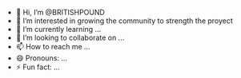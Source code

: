 - 👋 Hi, I’m @BRITISHPOUND
- 👀 I’m interested in growing the community to strength the proyect
- 🌱 I’m currently learning ...
- 💞️ I’m looking to collaborate on ...
- 📫 How to reach me ...
- 😄 Pronouns: ...
- ⚡ Fun fact: ...

<!---
BRITISHPOUND/BRITISHPOUND is a ✨ special ✨ repository because its `README.md` (this file) appears on your GitHub profile.
You can click the Preview link to take a look at your changes.
--->
